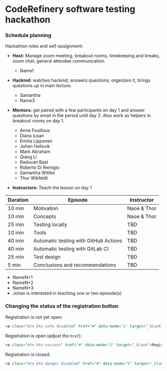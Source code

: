# CodeRefinery software testing hackathon

### Schedule planning

Hackathon roles and self-assignment:

- **Host:** Manage zoom meeting, breakout rooms, timekeeping and breaks,
   zoom chat, general attendee communication.
   - Name1
 - **Hackmd:** watches hackmd, answers questions, organizes it, brings questions up in main lecture.
   - Samantha
   - Name3
 - **Mentors:** get paired with a few participants on day 1 and answer questions by email in the period until day 2.
   Also work as helpers in breakout rooms on day 1.
   - Anne Fouilloux
   - Diana Iusan
   - Emilia Lipponen
   - Johan Hellsvik
   - Mark Abraham
   - Qiang Li
   - Radovan Bast
   - Roberto Di Remigio
   - Samantha Wittke
   - Thor Wikfeldt

- **Instructors:** Teach the lesson on day 1

| Duration | Episode | Instructor |
| --- | --- | --- |
| 10 min | Motivation | Naoe & Thor |
| 10 min | Concepts | Naoe & Thor |
| 25 min | Testing locally | TBD |
| 10 min | Tools | TBD |
| 40 min | Automatic testing with GitHub Actions | TBD |
| 40 min | Automatic testing with GitLab CI | TBD |
| 25 min | Test design | TBD |
| 5 min | Conclusions and recommendations | TBD |


   - NameN+1
   - NameN+2
   - NameN+3
   - Johan is interested in teaching one or two episode(s)


### Changing the status of the registration button

Registration is not yet open:
```html
<a class="btn btn-info disabled" href="#" data-mode="1" target="_blank">Registration will open soon</a>
```

Registration is open (adjust the `href`):
```html
<a class="btn btn-success" href="#" data-mode="1" target="_blank">Register here</a>
```

Registration is closed:
```html
<a class="btn btn-danger disabled" href="#" data-mode="1" target="_blank">Registration is closed</a>
```
